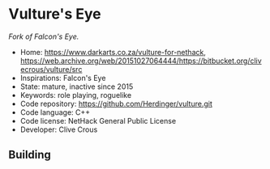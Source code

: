 # Vulture's Eye

_Fork of Falcon's Eye._

- Home: https://www.darkarts.co.za/vulture-for-nethack, https://web.archive.org/web/20151027064444/https://bitbucket.org/clivecrous/vulture/src
- Inspirations: Falcon's Eye
- State: mature, inactive since 2015
- Keywords: role playing, roguelike
- Code repository: https://github.com/Herdinger/vulture.git
- Code language: C++
- Code license: NetHack General Public License
- Developer: Clive Crous

## Building
